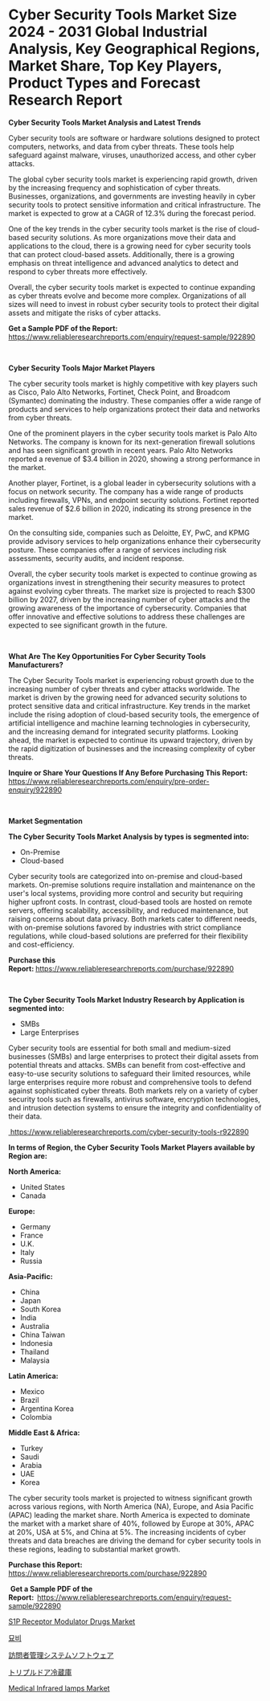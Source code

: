 <p><h1>Cyber Security Tools Market Size 2024 - 2031 Global Industrial Analysis, Key Geographical Regions, Market Share, Top Key Players, Product Types and Forecast Research Report</h1></p><p><strong>Cyber Security Tools Market Analysis and Latest Trends</strong></p>
<p><p>Cyber security tools are software or hardware solutions designed to protect computers, networks, and data from cyber threats. These tools help safeguard against malware, viruses, unauthorized access, and other cyber attacks.</p><p>The global cyber security tools market is experiencing rapid growth, driven by the increasing frequency and sophistication of cyber threats. Businesses, organizations, and governments are investing heavily in cyber security tools to protect sensitive information and critical infrastructure. The market is expected to grow at a CAGR of 12.3% during the forecast period.</p><p>One of the key trends in the cyber security tools market is the rise of cloud-based security solutions. As more organizations move their data and applications to the cloud, there is a growing need for cyber security tools that can protect cloud-based assets. Additionally, there is a growing emphasis on threat intelligence and advanced analytics to detect and respond to cyber threats more effectively.</p><p>Overall, the cyber security tools market is expected to continue expanding as cyber threats evolve and become more complex. Organizations of all sizes will need to invest in robust cyber security tools to protect their digital assets and mitigate the risks of cyber attacks.</p></p>
<p><strong>Get a Sample PDF of the Report:&nbsp;</strong> <a href="https://www.reliableresearchreports.com/enquiry/request-sample/922890">https://www.reliableresearchreports.com/enquiry/request-sample/922890</a></p>
<p>&nbsp;</p>
<p><strong>Cyber Security Tools Major Market Players</strong></p>
<p><p>The cyber security tools market is highly competitive with key players such as Cisco, Palo Alto Networks, Fortinet, Check Point, and Broadcom (Symantec) dominating the industry. These companies offer a wide range of products and services to help organizations protect their data and networks from cyber threats.</p><p>One of the prominent players in the cyber security tools market is Palo Alto Networks. The company is known for its next-generation firewall solutions and has seen significant growth in recent years. Palo Alto Networks reported a revenue of $3.4 billion in 2020, showing a strong performance in the market.</p><p>Another player, Fortinet, is a global leader in cybersecurity solutions with a focus on network security. The company has a wide range of products including firewalls, VPNs, and endpoint security solutions. Fortinet reported sales revenue of $2.6 billion in 2020, indicating its strong presence in the market.</p><p>On the consulting side, companies such as Deloitte, EY, PwC, and KPMG provide advisory services to help organizations enhance their cybersecurity posture. These companies offer a range of services including risk assessments, security audits, and incident response.</p><p>Overall, the cyber security tools market is expected to continue growing as organizations invest in strengthening their security measures to protect against evolving cyber threats. The market size is projected to reach $300 billion by 2027, driven by the increasing number of cyber attacks and the growing awareness of the importance of cybersecurity. Companies that offer innovative and effective solutions to address these challenges are expected to see significant growth in the future.</p></p>
<p>&nbsp;</p>
<p><strong>What Are The Key Opportunities For Cyber Security Tools Manufacturers?</strong></p>
<p><p>The Cyber Security Tools market is experiencing robust growth due to the increasing number of cyber threats and cyber attacks worldwide. The market is driven by the growing need for advanced security solutions to protect sensitive data and critical infrastructure. Key trends in the market include the rising adoption of cloud-based security tools, the emergence of artificial intelligence and machine learning technologies in cybersecurity, and the increasing demand for integrated security platforms. Looking ahead, the market is expected to continue its upward trajectory, driven by the rapid digitization of businesses and the increasing complexity of cyber threats.</p></p>
<p><strong>Inquire or Share Your Questions If Any Before Purchasing This Report:</strong> <a href="https://www.reliableresearchreports.com/enquiry/pre-order-enquiry/922890">https://www.reliableresearchreports.com/enquiry/pre-order-enquiry/922890</a></p>
<p>&nbsp;</p>
<p><strong>Market Segmentation</strong></p>
<p><strong>The Cyber Security Tools Market Analysis by types is segmented into:</strong></p>
<p><ul><li>On-Premise</li><li>Cloud-based</li></ul></p>
<p><p>Cyber security tools are categorized into on-premise and cloud-based markets. On-premise solutions require installation and maintenance on the user's local systems, providing more control and security but requiring higher upfront costs. In contrast, cloud-based tools are hosted on remote servers, offering scalability, accessibility, and reduced maintenance, but raising concerns about data privacy. Both markets cater to different needs, with on-premise solutions favored by industries with strict compliance regulations, while cloud-based solutions are preferred for their flexibility and cost-efficiency.</p></p>
<p><strong>Purchase this Report:&nbsp;</strong><a href="https://www.reliableresearchreports.com/purchase/922890">https://www.reliableresearchreports.com/purchase/922890</a></p>
<p>&nbsp;</p>
<p><strong>The Cyber Security Tools Market Industry Research by Application is segmented into:</strong></p>
<p><ul><li>SMBs</li><li>Large Enterprises</li></ul></p>
<p><p>Cyber security tools are essential for both small and medium-sized businesses (SMBs) and large enterprises to protect their digital assets from potential threats and attacks. SMBs can benefit from cost-effective and easy-to-use security solutions to safeguard their limited resources, while large enterprises require more robust and comprehensive tools to defend against sophisticated cyber threats. Both markets rely on a variety of cyber security tools such as firewalls, antivirus software, encryption technologies, and intrusion detection systems to ensure the integrity and confidentiality of their data.</p></p>
<p><a href="https://www.reliableresearchreports.com/cyber-security-tools-r922890">&nbsp;https://www.reliableresearchreports.com/cyber-security-tools-r922890</a></p>
<p><strong>In terms of Region, the Cyber Security Tools Market Players available by Region are:</strong></p>
<p>
    <p> <strong> North America: </strong>
        <ul>
            <li>United States</li>
            <li>Canada</li>
        </ul>
        </p> 
    <p> <strong> Europe: </strong>
        <ul>
            <li>Germany</li>
            <li>France</li>
            <li>U.K.</li>
            <li>Italy</li>
            <li>Russia</li>
        </ul>
        </p> 
    <p> <strong> Asia-Pacific: </strong>
        <ul>
            <li>China</li>
            <li>Japan</li>
            <li>South Korea</li>
            <li>India</li>
            <li>Australia</li>
            <li>China Taiwan</li>
            <li>Indonesia</li>
            <li>Thailand</li>
            <li>Malaysia</li>
        </ul>
        </p> 
    <p> <strong> Latin America: </strong>
        <ul>
            <li>Mexico</li>
            <li>Brazil</li>
            <li>Argentina Korea</li>
            <li>Colombia</li>
        </ul>
        </p> 
    <p> <strong> Middle East & Africa: </strong>
        <ul>
            <li>Turkey</li>
            <li>Saudi</li>
            <li>Arabia</li>
            <li>UAE</li>
            <li>Korea</li>
        </ul>
    </p>
    </p>
<p><p>The cyber security tools market is projected to witness significant growth across various regions, with North America (NA), Europe, and Asia Pacific (APAC) leading the market share. North America is expected to dominate the market with a market share of 40%, followed by Europe at 30%, APAC at 20%, USA at 5%, and China at 5%. The increasing incidents of cyber threats and data breaches are driving the demand for cyber security tools in these regions, leading to substantial market growth.</p></p>
<p><strong>Purchase this Report: </strong><a href="https://www.reliableresearchreports.com/purchase/922890">https://www.reliableresearchreports.com/purchase/922890</a></p>
<p>&nbsp;<strong>Get a Sample PDF of the Report:&nbsp;&nbsp;</strong><a href="https://www.reliableresearchreports.com/enquiry/request-sample/922890">https://www.reliableresearchreports.com/enquiry/request-sample/922890</a></p>
<p><strong></strong></p>
<p><p><a href="https://medium.com/@colin.paterson6579/s1p-receptor-modulator-drugs-market-competitive-analysis-market-trends-and-forecast-to-2031-b7b995c06ec7">S1P Receptor Modulator Drugs Market</a></p><p><a href="https://medium.com/@jomosley1999/2024-2031%EB%85%84-%EA%B8%B0%EA%B0%84%EC%97%90-%EB%8C%80%ED%95%9C-%EB%8F%84%EA%B2%B8-%EC%8B%9C%EC%9E%A5-%EB%8F%99%ED%96%A5-%EB%B0%8F-%EC%8B%9C%EC%9E%A5-%EB%B6%84%EC%84%9D%EC%9D%84-%EC%98%88%EC%B8%A1%ED%96%88%EC%8A%B5%EB%8B%88%EB%8B%A4-6f1a58c688e9">묘비</a></p><p><a href="https://github.com/EmoryYundt1935/Market-Research-Report-List-1/blob/main/473963454917.md">訪問者管理システムソフトウェア</a></p><p><a href="https://medium.com/@mookiesville/%E4%B8%89%E3%81%A4%E3%81%AE%E3%83%89%E3%82%A2%E5%86%B7%E8%94%B5%E5%BA%AB%E3%81%AE%E5%B8%82%E5%A0%B4%E8%A6%8F%E6%A8%A1-%E5%B8%82%E5%A0%B4%E5%B1%95%E6%9C%9B%E3%81%A8%E5%B8%82%E5%A0%B4%E4%BA%88%E6%B8%AC-2024%E5%B9%B4%E3%81%8B%E3%82%892031%E5%B9%B4%E3%81%BE%E3%81%A7-d2a1e876d35a">トリプルドア冷蔵庫</a></p><p><a href="https://www.linkedin.com/pulse/medical-infrared-lamps-market-size-cagr-trends-2024-2030-5czye">Medical Infrared lamps Market</a></p></p>